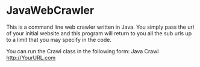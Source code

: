 # JavaWebCrawler
This is a command line web crawler written in Java. You simply pass the url of your initial website and this program will return to you all the sub urls up to a limit that you may specify in the code.

You can run the Crawl class in the following form:
Java Crawl http://YourURL.com


